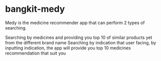 # bangkit-medy

Medy is the medicine recommender app that can perform 2 types of searching.

Searching by medicines and providing you top 10 of similar products yet from the different brand name
Searching by indication that user facing, by inputting indication, the app will provide you top 10 medicines recommendation that suit you
